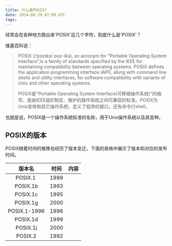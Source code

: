```yaml
---
title: 什么是POSIX?
date: 2014-08-29 07:09 UTC
tags:
---
```


经常会在各种地方跑出来'POSIX'这几个字符，到底什么是'POSIX'？

维基百科说：

>POSIX (/ˈpɒzɪks/ poz-iks), an acronym for "Portable Operating System Interface",is a family of standards specified by the IEEE for maintaining compatibility between operating systems. POSIX defines the application programming interface (API), along with command line shells and utility interfaces, for software compatibility with variants of Unix and other operating systems.

>POSIX是"Portable Operating System Interface(可移植操作系统)"的缩写，是由IEEE组织制定、维护的操作系统之间可兼容的标准。POSIX为Unix变体和其它操作系统，定义了程序的接口，还有命令行shell。

也就是说，POSIX是一个操作系统标准的名称，用于Unix操作系统以及其变种。

## POSIX的版本

POSIX随着时间的推移也经历了版本变迁，下面的表格中展示了版本和对应的发布时间。

|版本名|时间| 内容 |
|:------:|:-----:|:---:|
| POSIX.1 | 1989|       |
| POSIX.1b | 1993 |      |  
| POSIX.1c | 1995 |      |
| POSIX.1g | 2000 |      |
| POSIX.1-1996|1996 |     |  
| POSIX.1d    | 1999 |     |
| POSIX.1j | 2000 |     |
| POSIX.2 | 1992|     |
